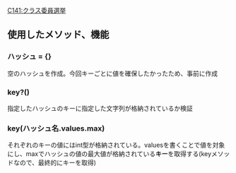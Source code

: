 [C141:クラス委員選挙](https://paiza.jp/challenges/share/ArBWE14luMcydqA9AYYYVW1SvZ_EEgfM0rGS_flBBSk?campaign=167&source=social)
## 使用したメソッド、機能
### ハッシュ = {}
空のハッシュを作成。今回キーごとに値を確保したかったため、事前に作成
### key?()
指定したハッシュのキーに指定した文字列が格納されているか検証
### key(ハッシュ名.values.max)
それぞれのキーの値にはint型が格納されている。valuesを書くことで値を対象にし、maxでハッシュの値の最大値が格納されている**キー**を取得する(keyメソッドなので、最終的にキーを取得)
